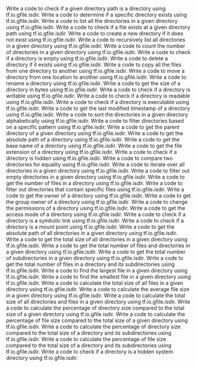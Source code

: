 Write a code to check if a given directory path is a directory using tf.io.gfile.isdir.
Write a code to determine if a specific directory exists using tf.io.gfile.isdir.
Write a code to list all the directories in a given directory using tf.io.gfile.isdir.
Write a code to check if a file exists at a given directory path using tf.io.gfile.isdir.
Write a code to create a new directory if it does not exist using tf.io.gfile.isdir.
Write a code to recursively list all directories in a given directory using tf.io.gfile.isdir.
Write a code to count the number of directories in a given directory using tf.io.gfile.isdir.
Write a code to check if a directory is empty using tf.io.gfile.isdir.
Write a code to delete a directory if it exists using tf.io.gfile.isdir.
Write a code to copy all the files from one directory to another using tf.io.gfile.isdir.
Write a code to move a directory from one location to another using tf.io.gfile.isdir.
Write a code to rename a directory using tf.io.gfile.isdir.
Write a code to get the size of a directory in bytes using tf.io.gfile.isdir.
Write a code to check if a directory is writable using tf.io.gfile.isdir.
Write a code to check if a directory is readable using tf.io.gfile.isdir.
Write a code to check if a directory is executable using tf.io.gfile.isdir.
Write a code to get the last modified timestamp of a directory using tf.io.gfile.isdir.
Write a code to sort the directories in a given directory alphabetically using tf.io.gfile.isdir.
Write a code to filter directories based on a specific pattern using tf.io.gfile.isdir.
Write a code to get the parent directory of a given directory using tf.io.gfile.isdir.
Write a code to get the absolute path of a directory using tf.io.gfile.isdir.
Write a code to get the base name of a directory using tf.io.gfile.isdir.
Write a code to get the file extension of a directory using tf.io.gfile.isdir.
Write a code to check if a directory is hidden using tf.io.gfile.isdir.
Write a code to compare two directories for equality using tf.io.gfile.isdir.
Write a code to iterate over all directories in a given directory using tf.io.gfile.isdir.
Write a code to filter out empty directories in a given directory using tf.io.gfile.isdir.
Write a code to get the number of files in a directory using tf.io.gfile.isdir.
Write a code to filter out directories that contain specific files using tf.io.gfile.isdir.
Write a code to get the owner of a directory using tf.io.gfile.isdir.
Write a code to get the group owner of a directory using tf.io.gfile.isdir.
Write a code to change the permissions of a directory using tf.io.gfile.isdir.
Write a code to get the access mode of a directory using tf.io.gfile.isdir.
Write a code to check if a directory is a symbolic link using tf.io.gfile.isdir.
Write a code to check if a directory is a mount point using tf.io.gfile.isdir.
Write a code to get the absolute path of all directories in a given directory using tf.io.gfile.isdir.
Write a code to get the total size of all directories in a given directory using tf.io.gfile.isdir.
Write a code to get the total number of files and directories in a given directory using tf.io.gfile.isdir.
Write a code to get the total number of subdirectories in a given directory using tf.io.gfile.isdir.
Write a code to get the total number of files in a directory and its subdirectories using tf.io.gfile.isdir.
Write a code to find the largest file in a given directory using tf.io.gfile.isdir.
Write a code to find the smallest file in a given directory using tf.io.gfile.isdir.
Write a code to calculate the total size of all files in a given directory using tf.io.gfile.isdir.
Write a code to calculate the average file size in a given directory using tf.io.gfile.isdir.
Write a code to calculate the total size of all directories and files in a given directory using tf.io.gfile.isdir.
Write a code to calculate the percentage of directory size compared to the total size of a given directory using tf.io.gfile.isdir.
Write a code to calculate the percentage of file size compared to the total size of a given directory using tf.io.gfile.isdir.
Write a code to calculate the percentage of directory size compared to the total size of a directory and its subdirectories using tf.io.gfile.isdir.
Write a code to calculate the percentage of file size compared to the total size of a directory and its subdirectories using tf.io.gfile.isdir.
Write a code to check if a directory is a hidden system directory using tf.io.gfile.isdir.